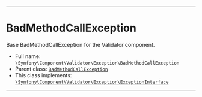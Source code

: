 ***

# BadMethodCallException

Base BadMethodCallException for the Validator component.

* Full name: `\Symfony\Component\Validator\Exception\BadMethodCallException`
* Parent class: [`BadMethodCallException`](../../../../BadMethodCallException.md)
* This class implements:
  [`\Symfony\Component\Validator\Exception\ExceptionInterface`](./ExceptionInterface.md)

***

